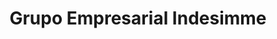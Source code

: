 ---
title: "Grupo Empresarial Indesimme"
url: /toluca-de-lerdo/grupo-empresarial-indesimme/
shop: suministros médicos
---